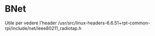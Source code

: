 # BNet

Utile per vedere l'header
/usr/src/linux-headers-6.6.51+rpt-common-rpi/include/net/ieee80211_radiotap.h


